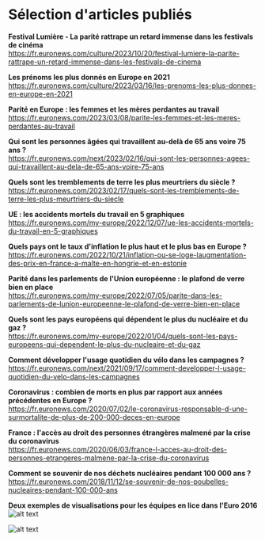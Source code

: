 # Sélection d'articles publiés

**Festival Lumière - La parité rattrape un retard immense dans les festivals de cinéma**  
https://fr.euronews.com/culture/2023/10/20/festival-lumiere-la-parite-rattrape-un-retard-immense-dans-les-festivals-de-cinema

**Les prénoms les plus donnés en Europe en 2021**  
https://fr.euronews.com/culture/2023/03/16/les-prenoms-les-plus-donnes-en-europe-en-2021 

**Parité en Europe : les femmes et les mères perdantes au travail**  
https://fr.euronews.com/2023/03/08/parite-les-femmes-et-les-meres-perdantes-au-travail 

**Qui sont les personnes âgées qui travaillent au-delà de 65 ans voire 75 ans ?**  
https://fr.euronews.com/next/2023/02/16/qui-sont-les-personnes-agees-qui-travaillent-au-dela-de-65-ans-voire-75-ans 

**Quels sont les tremblements de terre les plus meurtriers du siècle ?**  
https://fr.euronews.com/2023/02/17/quels-sont-les-tremblements-de-terre-les-plus-meurtriers-du-siecle

**UE : les accidents mortels du travail en 5 graphiques**  
https://fr.euronews.com/my-europe/2022/12/07/ue-les-accidents-mortels-du-travail-en-5-graphiques 

**Quels pays ont le taux d'inflation le plus haut et le plus bas en Europe ?**  
https://fr.euronews.com/2022/10/21/inflation-ou-se-loge-laugmentation-des-prix-en-france-a-malte-en-hongrie-et-en-estonie 

**Parité dans les parlements de l'Union européenne : le plafond de verre bien en place**  
https://fr.euronews.com/my-europe/2022/07/05/parite-dans-les-parlements-de-lunion-europeenne-le-plafond-de-verre-bien-en-place

**Quels sont les pays européens qui dépendent le plus du nucléaire et du gaz ?**  
https://fr.euronews.com/my-europe/2022/01/04/quels-sont-les-pays-europeens-qui-dependent-le-plus-du-nucleaire-et-du-gaz 

**Comment développer l'usage quotidien du vélo dans les campagnes ?**  
https://fr.euronews.com/next/2021/09/17/comment-developper-l-usage-quotidien-du-velo-dans-les-campagnes

**Coronavirus : combien de morts en plus par rapport aux années précédentes en Europe ?**  
https://fr.euronews.com/2020/07/02/le-coronavirus-responsable-d-une-surmortalite-de-plus-de-200-000-deces-en-europe

**France : l'accès au droit des personnes étrangères malmené par la crise du coronavirus**  
https://fr.euronews.com/2020/06/03/france-l-acces-au-droit-des-personnes-etrangeres-malmene-par-la-crise-du-coronavirus 

**Comment se souvenir de nos déchets nucléaires pendant 100 000 ans ?**  
https://fr.euronews.com/2018/11/12/se-souvenir-de-nos-poubelles-nucleaires-pendant-100-000-ans

**Deux exemples de visualisations pour les équipes en lice dans l'Euro 2016**
![alt text](https://github.com/missmee/articles_publies/blob/main/1720122145136.jpg?raw=true)

![alt text](https://github.com/missmee/articles_publies/blob/main/1720122145246.jpg?raw=true)
